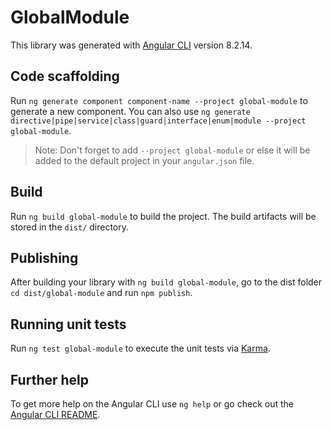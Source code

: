 # GlobalModule

This library was generated with [Angular CLI](https://github.com/angular/angular-cli) version 8.2.14.

## Code scaffolding

Run `ng generate component component-name --project global-module` to generate a new component. You can also use `ng generate directive|pipe|service|class|guard|interface|enum|module --project global-module`.
> Note: Don't forget to add `--project global-module` or else it will be added to the default project in your `angular.json` file. 

## Build

Run `ng build global-module` to build the project. The build artifacts will be stored in the `dist/` directory.

## Publishing

After building your library with `ng build global-module`, go to the dist folder `cd dist/global-module` and run `npm publish`.

## Running unit tests

Run `ng test global-module` to execute the unit tests via [Karma](https://karma-runner.github.io).

## Further help

To get more help on the Angular CLI use `ng help` or go check out the [Angular CLI README](https://github.com/angular/angular-cli/blob/master/README.md).
